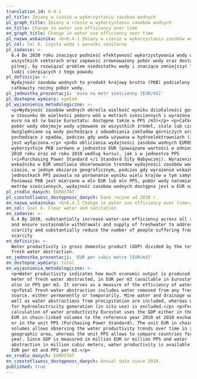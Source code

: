 ```yaml
---
translation_id: 6-4-1
pl_title: Zmiany w czasie w wykorzystaniu zasobów wodnych
pl_graph_title: Zmiany w czasie w wykorzystaniu zasobów wodnych
en_title: Change in water use efficiency over time
en_graph_title: Change in water use efficiency over time
pl_nazwa_wskaznika: <b>6.4.1 Zmiany w czasie w wykorzystaniu zasobów wodnych</b>
pl_cel: Cel 6. Czysta woda i warunki sanitarne
pl_zadanie: >-
  6.4 Do 2030 roku znacząco podnieść efektywność wykorzystywania wody we
  wszystkich sektorach oraz zapewnić zrównoważony pobór wody oraz dostawy wody
  pitnej, by rozwiązać problem niedostatku wody i znacząco zmniejszyć liczbę
  ludzi cierpiących z tego powodu
pl_definicja: >-
  Wydajność zasobów wodnych to produkt krajowy brutto (PKB) podzielony przez
  całkowity roczny pobór wody.
pl_jednostka_prezentacji: 'euro na metr sześcienny [EUR/m3]'
pl_dostepne_wymiary: ogółem
pl_wyjasnienia_metodologiczne: >-
  <p>Wydajność zasobów wodnych określa wielkość wyniku działalności gospodarczej
  w stosunku do wielkości poboru wód w metrach sześciennych i wyrażona jest w
  euro na m3 (w bazie Eurostatu: dostępne także w PPS /m3)</p> <p>Całkowity
  pobór wody obejmuje wody ujmowane ze wszystkich źródeł, stale lub czasowo.
  Uwzględniane są wody pochodzące z odwadniania zakładów górniczych oraz wody
  pochodzące z opadów, podczas gdy woda używana w hydroelektrowniach (in-situ)
  jest wyłączona.</p> <p>Do obliczania wydajności zasobów wodnych EUROSTAT
  wykorzystuje PKB zarówno w jednostce EUR (powiązane wartości w odniesieniu do
  2010 roku oraz od roku 2010 według kursu), jak i w jednostce PPS
  (<i>Purchasing Power Standard </i Standard Siły Nabywczej). Wyrażenie
  wskaźnika w EUR umożliwia obserwowanie trendów wydajności zasobów wodnych w
  czasie, w jednym obszarze geograficznym, podczas gdy wyrażenie wskaźnika w
  jednostkach PPS pozwala na porównanie wyniku wielu krajów w tym samym roku.
  Ponieważ PKB jest mierzone w mln EUR lub mln PPS, pobór wody natomiast w mln
  metrów sześciennych, wydajność zasobów wodnych dostępna jest w EUR na m3.</p>
pl_zrodlo_danych: EUROSTAT
pl_czestotliwosc_dostępnosc_danych: Dane roczne od 2010 r.
en_nazwa_wskaznika: <b>6.4.1 Change in water use efficiency over time</b>
en_cel: Goal 6. Clear water and sanitation
en_zadanie: >-
  6.4 By 2030, substantially increase water-use efficiency across all sectors
  and ensure sustainable withdrawals and supply of freshwater to address water
  scarcity and substantially reduce the number of people suffering from water
  scarcity
en_definicja: >-
  Water productivity is gross domestic product (GDP) divided by the total annual
  fresh water abstraction.
en_jednostka_prezentacji: 'EUR per cubic metre [EUR/m3]'
en_dostepne_wymiary: total
en_wyjasnienia_metodologiczne: >-
  <p>Water productivity indicates how much economic output is produced per cubic
  meter of fresh water abstracted, in EUR per m3 (available in Eurostat database
  also in PPS per m3. It serves as a measure of the efficiency of water use.</p>
  <p>Total fresh water abstraction includes water removed from any fresh water
  source, either permanently or temporarily. Mine water and drainage water as
  well as water abstractions from precipitation are included, whereas water used
  for hydroelectricity generation (in situ use) is excluded.</p> <p>For the
  calculation of water productivity Eurostat uses the GDP either in the unit of
  EUR in chain-linked volumes to the reference year 2010 at 2010 exchange rates
  or in the unit PPS (Purchasing Power Standard). The unit EUR in chain linked
  volumes allows observing the water productivity trends over time in a single
  geographic area, whereas the unit PPS allows to compare countries for the same
  year. Since GDP is measured in million EUR or million PPS and water
  abstraction in million cubic meters, water productivity is available in both
  EUR per m3 and PPS per m3.</p>
en_zrodlo_danych: EUROSTAT
en_czestotliwosc_dostępnosc_danych: Annual data since 2010.
published: true
---
```

